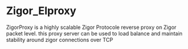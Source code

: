 # Zigor_Elproxy

ZigorProxy is a highly scalable Zigor Protocole reverse proxy on Zigor packet level.
this proxy server can be used to load balance and maintain stability around zigor connections over TCP
